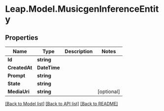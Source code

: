 # Leap.Model.MusicgenInferenceEntity

## Properties

Name | Type | Description | Notes
------------ | ------------- | ------------- | -------------
**Id** | **string** |  | 
**CreatedAt** | **DateTime** |  | 
**Prompt** | **string** |  | 
**State** | **string** |  | 
**MediaUri** | **string** |  | [optional] 

[[Back to Model list]](../README.md#documentation-for-models) [[Back to API list]](../README.md#documentation-for-api-endpoints) [[Back to README]](../README.md)

